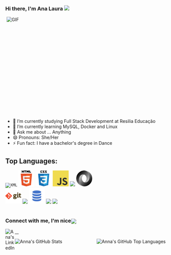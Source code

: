 ### Hi there, I'm Ana Laura <img src="https://github.com/rajput2107/rajput2107/blob/master/Assets/Hi.gif" width="29px"> 

<img align="right" alt="GIF" src="https://github.com/arsentieva/arsentieva/blob/main/code.gif?raw=true" width="500" height="320" />

<!--
**analauramn/analauramn** is a ✨ _special_ ✨ repository because its `README.md` (this file) appears on your GitHub profile.
-->

- 🔭 I’m currently studying Full Stack Development at Resilia Educação
- 🌱 I’m currently learning MySQL, Docker and Linux
- 💬 Ask me about ... Anything
- 😄 Pronouns: She/Her
- ⚡ Fun fact: I have a bachelor's degree in Dance

## Top Languages: 
<code><img height="40" src="https://image.flaticon.com/icons/svg/2306/2306209.svg" alt="XML"></code>
<code><a href = "https://developer.mozilla.org/en-US/docs/Web/Guide/HTML/HTML5"><img height="50" src="https://raw.githubusercontent.com/github/explore/80688e429a7d4ef2fca1e82350fe8e3517d3494d/topics/html/html.png"></a></code>
<code><a href = "https://developer.mozilla.org/en-US/docs/Archive/CSS3"><img height="50" src="https://raw.githubusercontent.com/github/explore/80688e429a7d4ef2fca1e82350fe8e3517d3494d/topics/css/css.png"></a></code>
<code><a href = "https://developer.mozilla.org/en-US/docs/Web/JavaScript"><img height="50" src="https://raw.githubusercontent.com/github/explore/80688e429a7d4ef2fca1e82350fe8e3517d3494d/topics/javascript/javascript.png"></a></code>
<code><a href = "https://code.visualstudio.com/"><img height="50" src="https://upload.wikimedia.org/wikipedia/commons/thumb/9/9a/Visual_Studio_Code_1.35_icon.svg/1200px-Visual_Studio_Code_1.35_icon.svg.png"></a></code>
<code><a href = "https://www.json.org/json-en.html"><img height="50" src="https://raw.githubusercontent.com/github/explore/80688e429a7d4ef2fca1e82350fe8e3517d3494d/topics/json/json.png"></a></code>
<br>
<code><a href = "https://git-scm.com/"><img height="50" src="https://raw.githubusercontent.com/github/explore/80688e429a7d4ef2fca1e82350fe8e3517d3494d/topics/git/git.png"></a></code>
<code><a href = "https://www.adobe.com/in/products/illustrator.html"><img height="50" src="https://upload.wikimedia.org/wikipedia/commons/thumb/f/fb/Adobe_Illustrator_CC_icon.svg/616px-Adobe_Illustrator_CC_icon.svg.png"></a></code>
<code><a href = "https://www.w3schools.com/sql/"><img height="50" src="https://raw.githubusercontent.com/github/explore/80688e429a7d4ef2fca1e82350fe8e3517d3494d/topics/sql/sql.png"></a></code>
<code><a href="https://www.linux.org/" target="_blank"><img width="60" src="https://www.vectorlogo.zone/logos/linux/linux-ar21.svg"></a></code>
<code><a href="https://www.docker.com/" target="_blank"><img height="50" src="https://www.vectorlogo.zone/logos/docker/docker-official.svg"></a></code>
<br/><br/>

<div align="left">
  <h3 align="left">Connect with me, I'm nice<img align="center" src="https://github.com/rajput2107/rajput2107/blob/master/Assets/Handshake.gif" height="33px" /></h3> 
</div>
<p align="left">
 <a href="https://br.linkedin.com/in/ana-laura-nascimento-da-silva" target="blank">
  <img align="left" alt="Ana's LinkedIn" width="30px" src="https://www.vectorlogo.zone/logos/linkedin/linkedin-icon.svg" /> &nbsp; &nbsp;
 </a>
 </p>

<p align = "left">
  <img align="left" alt="Anna's GitHub Stats" src="https://github-readme-stats.vercel.app/api?username=analauramn&show_icons=true&hide_border=true" />
</p>

<p align="right">
<img align="right" alt="Anna's GitHub Top Languages" src="https://github-readme-stats.vercel.app/api/top-langs/?username=analauramn" />
</p>




